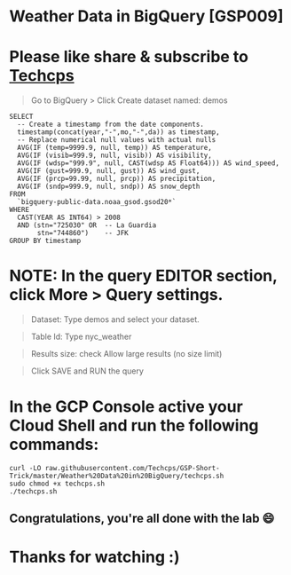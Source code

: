 
# Weather Data in BigQuery [GSP009]

# Please like share & subscribe to [Techcps](https://www.youtube.com/@techcps)

> Go to BigQuery > Click Create dataset named: demos

```
SELECT
  -- Create a timestamp from the date components.
  timestamp(concat(year,"-",mo,"-",da)) as timestamp,
  -- Replace numerical null values with actual nulls
  AVG(IF (temp=9999.9, null, temp)) AS temperature,
  AVG(IF (visib=999.9, null, visib)) AS visibility,
  AVG(IF (wdsp="999.9", null, CAST(wdsp AS Float64))) AS wind_speed,
  AVG(IF (gust=999.9, null, gust)) AS wind_gust,
  AVG(IF (prcp=99.99, null, prcp)) AS precipitation,
  AVG(IF (sndp=999.9, null, sndp)) AS snow_depth
FROM
  `bigquery-public-data.noaa_gsod.gsod20*`
WHERE
  CAST(YEAR AS INT64) > 2008
  AND (stn="725030" OR  -- La Guardia
       stn="744860")    -- JFK
GROUP BY timestamp
```

# NOTE: In the query EDITOR section, click More > Query settings.

> Dataset: Type demos and select your dataset.

> Table Id: Type nyc_weather

> Results size: check Allow large results (no size limit)

> Click SAVE and RUN the query

# In the GCP Console active your Cloud Shell and run the following commands:

```
curl -LO raw.githubusercontent.com/Techcps/GSP-Short-Trick/master/Weather%20Data%20in%20BigQuery/techcps.sh
sudo chmod +x techcps.sh
./techcps.sh
```

## Congratulations, you're all done with the lab 😄

# Thanks for watching :)
